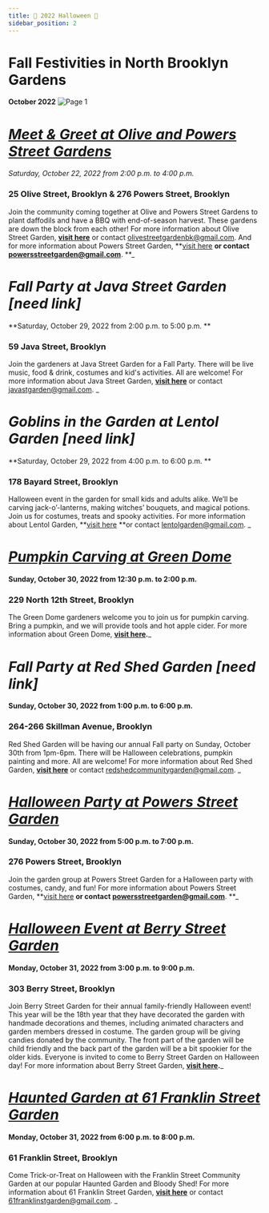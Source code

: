 ```yaml
---
title: 📅 2022 Halloween 🎃
sidebar_position: 2
---
```


# Fall Festivities in North Brooklyn Gardens
**October 2022**
![Page 1](https://user-images.githubusercontent.com/22154417/196792327-936aba1d-35a7-4a9e-87e3-7dd40d1505b5.png)


# *[Meet & Greet at Olive and Powers Street Gardens](https://greenthumb.nycgovparks.org/gardenevents.html?qs=2022/10/22/meet-and-greet-at-olive-and-powers-street-gardens)*
*Saturday, October 22, 2022 from 2:00 p.m. to 4:00 p.m.*
### 25 Olive Street, Brooklyn & 276 Powers Street, Brooklyn

Join the community coming together at Olive and Powers Street Gardens to plant daffodils and have a BBQ with end-of-season harvest. These gardens are down the block from each other! For more information about Olive Street Garden, **[visit here](https://www.instagram.com/olivestreetgarden/)** or contact olivestreetgardenbk@gmail.com. And for more information about Powers Street Garden, **[visit here](https://www.instagram.com/powersstgarden/) **or contact powersstreetgarden@gmail.com**.  **_

# *Fall Party at Java Street Garden [need link]*
**Saturday, October 29, 2022 from 2:00 p.m. to 5:00 p.m. **
### 59 Java Street, Brooklyn

Join the gardeners at Java Street Garden for a Fall Party. There will be live music, food & drink, costumes and kid's activities. All are welcome! For more information about Java Street Garden, **[visit here](https://www.javastreetgarden.org/)** or contact javastgarden@gmail.com. _

# *Goblins in the Garden at Lentol Garden [need link]*
**Saturday, October 29, 2022 from 4:00 p.m. to 6:00 p.m. **
### 178 Bayard Street, Brooklyn

Halloween event in the garden for small kids and adults alike. We’ll be carving jack-o’-lanterns, making witches’ bouquets, and magical potions. Join us for costumes, treats and spooky activities. For more information about Lentol Garden, **[visit here](https://www.instagram.com/lentolgarden/?hl=en) **or contact lentolgarden@gmail.com. _

# *[Pumpkin Carving at Green Dome](https://greenthumb.nycgovparks.org/gardenevents.html?qs=2022/10/30/pumpkin-carving-at-green-dome-garden)*
**Sunday, October 30, 2022 from 12:30 p.m. to 2:00 p.m.**
### 229 North 12th Street, Brooklyn
The Green Dome gardeners welcome you to join us for pumpkin carving. Bring a pumpkin, and we will provide tools and hot apple cider. For more information about Green Dome, **[visit here](https://www.instagram.com/greendome_garden/).**_

# *Fall Party at Red Shed Garden [need link]*
**Sunday, October 30, 2022 from 1:00 p.m. to 6:00 p.m.**
### 264-266 Skillman Avenue, Brooklyn
Red Shed Garden will be having our annual Fall party on Sunday, October 30th from 1pm-6pm. There will be Halloween celebrations, pumpkin painting and more. All are welcome! For more information about Red Shed Garden, **[visit here](https://redshedgarden.com/)** or contact redshedcommunitygarden@gmail.com. _

# *[Halloween Party at Powers Street Garden](https://greenthumb.nycgovparks.org/gardenevents.html?qs=2022/10/30/halloween-party-at-powers-street-garden)*
**Sunday, October 30, 2022 from 5:00 p.m. to 7:00 p.m.**
### 276 Powers Street, Brooklyn
Join the garden group at Powers Street Garden for a Halloween party with costumes, candy, and fun! For more information about Powers Street Garden, **[visit here](https://www.instagram.com/powersstgarden/) **or contact powersstreetgarden@gmail.com**.  **_

# *[Halloween Event at Berry Street Garden](https://greenthumb.nycgovparks.org/gardenevents.html?qs=2022/10/31/halloween-event-at-berry-street-garden)*
**Monday, October 31, 2022 from 3:00 p.m. to 9:00 p.m.**
### 303 Berry Street, Brooklyn
Join Berry Street Garden for their annual family-friendly Halloween event! This year will be the 18th year that they have decorated the garden with handmade decorations and themes, including animated characters and garden members dressed in costume. The garden group will be giving candies donated by the community. The front part of the garden will be child friendly and the back part of the garden will be a bit spookier for the older kids. Everyone is invited to come to Berry Street Garden on Halloween day! For more information about Berry Street Garden, **[visit here](https://www.facebook.com/BerryStreetGarden/).**_

# *[Haunted Garden at 61 Franklin Street Garden](https://greenthumb.nycgovparks.org/gardenevents.html?qs=2022/10/31/haunted-garden-at-61-franklin-street-garden)*
**Monday, October 31, 2022 from 6:00 p.m. to 8:00 p.m.**
### 61 Franklin Street, Brooklyn
Come Trick-or-Treat on Halloween with the Franklin Street Community Garden at our popular Haunted Garden and Bloody Shed! For more information about 61 Franklin Street Garden, **[visit here](https://61franklinstreetgarden.com/)** or contact 61franklinstgarden@gmail.com. _
